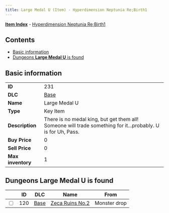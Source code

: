 ```yaml
---
title: Large Medal U (Item) - Hyperdimension Neptunia Re;Birth1
---
```


[**Item Index**](/neptunia/rb1/item/index.html) - [Hyperdimension Neptunia Re;Birth1](/neptunia/rb1)

## Contents

- [Basic information](#basic-information)
- [Dungeons **Large Medal U** is found](#dungeons-large-medal-u-is-found)
## Basic information

|   |   |
| -- | -- |
| **ID** | 231 |
| **DLC** | [Base](/neptunia/rb1/dlc/1-base.html) |
| **Name** | Large Medal U |
| **Type** | Key Item |
| **Description** | There is no medal king, but get them all! Someone will trade something for it...probably. U is for Uh, Pass. |
| **Buy Price** | 0 |
| **Sell Price** | 0 |
| **Max inventory** | 1 |


## Dungeons **Large Medal U** is found

|    | ID | DLC | Name | From |
| -- | -- | --- | ---- | ---- |
| <input type="checkbox" id="rb1-dungeon-1-120" class="trackbox" /> | 120 | [Base](/neptunia/rb1/dlc/1-base.html) | [Zeca Ruins No.2](/neptunia/rb1/dungeon/1-120-zeca-ruins-no-2.html) | Monster drop |
